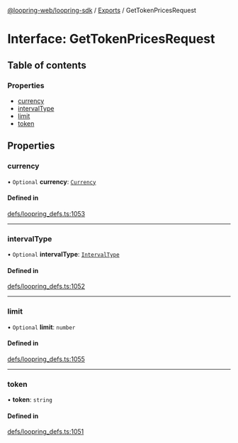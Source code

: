 [@loopring-web/loopring-sdk](../README.md) / [Exports](../modules.md) / GetTokenPricesRequest

# Interface: GetTokenPricesRequest

## Table of contents

### Properties

- [currency](GetTokenPricesRequest.md#currency)
- [intervalType](GetTokenPricesRequest.md#intervaltype)
- [limit](GetTokenPricesRequest.md#limit)
- [token](GetTokenPricesRequest.md#token)

## Properties

### currency

• `Optional` **currency**: [`Currency`](../enums/Currency.md)

#### Defined in

[defs/loopring_defs.ts:1053](https://github.com/Loopring/loopring_sdk/blob/a4b843d/src/defs/loopring_defs.ts#L1053)

___

### intervalType

• `Optional` **intervalType**: [`IntervalType`](../enums/IntervalType.md)

#### Defined in

[defs/loopring_defs.ts:1052](https://github.com/Loopring/loopring_sdk/blob/a4b843d/src/defs/loopring_defs.ts#L1052)

___

### limit

• `Optional` **limit**: `number`

#### Defined in

[defs/loopring_defs.ts:1055](https://github.com/Loopring/loopring_sdk/blob/a4b843d/src/defs/loopring_defs.ts#L1055)

___

### token

• **token**: `string`

#### Defined in

[defs/loopring_defs.ts:1051](https://github.com/Loopring/loopring_sdk/blob/a4b843d/src/defs/loopring_defs.ts#L1051)
